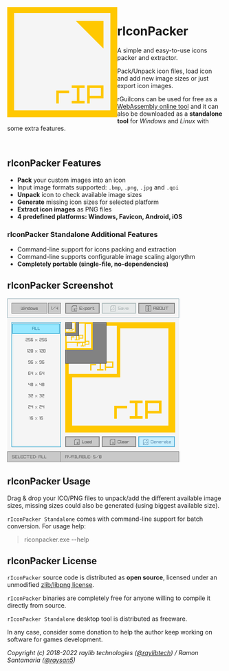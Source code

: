 <img align="left" src="logo/riconpacker_256x256.png" width=256>

# rIconPacker

A simple and easy-to-use icons packer and extractor.

Pack/Unpack icon files, load icon and add new image sizes or just export icon images. 

rGuiIcons can be used for free as a [WebAssembly online tool](https://raylibtech.itch.io/riconpacker) and it can also be downloaded as a **standalone tool** for _Windows_ and _Linux_ with some extra features.

<br>

## rIconPacker Features

 - **Pack** your custom images into an icon
 - Input image formats supported: `.bmp`, `.png`, `.jpg` and `.qoi`
 - **Unpack** icon to check available image sizes
 - **Generate** missing icon sizes for selected platform
 - **Extract icon images** as PNG files
 - **4 predefined platforms: Windows, Favicon, Android, iOS**

### rIconPacker Standalone Additional Features

 - Command-line support for icons packing and extraction
 - Command-line supports configurable image scaling algorythm
 - **Completely portable (single-file, no-dependencies)**

## rIconPacker Screenshot

![rIconPacker](screenshots/riconpacker_v100_shot02.png)

## rIconPacker Usage

Drag & drop your ICO/PNG files to unpack/add the different available image sizes, missing sizes could also be generated (using biggest available size).

`rIconPacker Standalone` comes with command-line support for batch conversion. For usage help:

 > riconpacker.exe --help

## rIconPacker License

`rIconPacker` source code is distributed as **open source**, licensed under an unmodified [zlib/libpng license](LICENSE). 

`rIconPacker` binaries are completely free for anyone willing to compile it directly from source.

`rIconPacker Standalone` desktop tool is distributed as freeware. 

In any case, consider some donation to help the author keep working on software for games development.

*Copyright (c) 2018-2022 raylib technologies ([@raylibtech](https://twitter.com/raylibtech)) / Ramon Santamaria ([@raysan5](https://twitter.com/raysan5))*
